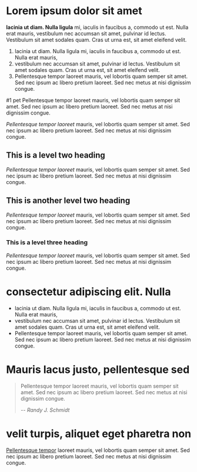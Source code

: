 # Lorem ipsum dolor sit amet

**lacinia ut diam. Nulla ligula** mi, iaculis in faucibus a, commodo ut est. Nulla erat mauris, vestibulum nec accumsan sit amet, pulvinar id lectus. Vestibulum sit amet sodales quam. Cras ut urna est, sit amet eleifend velit.

1. lacinia ut diam. Nulla ligula mi, iaculis in faucibus a, commodo ut est. Nulla erat mauris,
2. vestibulum nec accumsan sit amet, pulvinar id lectus. Vestibulum sit amet sodales quam. Cras ut urna est, sit amet eleifend velit.
3. Pellentesque tempor laoreet mauris, vel lobortis quam semper sit amet. Sed nec ipsum ac libero pretium laoreet. Sed nec metus at nisi dignissim congue.

#1 pet Pellentesque tempor laoreet mauris, vel lobortis quam semper sit amet. Sed nec ipsum ac libero pretium laoreet. Sed nec metus at nisi dignissim congue.

*Pellentesque tempor laoreet* mauris, vel lobortis quam semper sit amet.
Sed nec ipsum ac libero pretium laoreet. Sed nec metus at nisi dignissim congue.

## This is a level two heading

*Pellentesque tempor laoreet* mauris, vel lobortis quam semper sit amet. Sed nec ipsum ac libero pretium laoreet. Sed nec metus at nisi dignissim congue.

## This is another level two heading

*Pellentesque tempor laoreet* mauris, vel lobortis quam semper sit amet. Sed nec ipsum ac libero pretium laoreet. Sed nec metus at nisi dignissim congue.

### This is a level three heading

*Pellentesque tempor laoreet* mauris, vel lobortis quam semper sit amet. Sed nec ipsum ac libero pretium laoreet. Sed nec metus at nisi dignissim congue.

# consectetur adipiscing elit. Nulla

* lacinia ut diam. Nulla ligula mi, iaculis in faucibus a, commodo ut est. Nulla erat mauris,
* vestibulum nec accumsan sit amet, pulvinar id lectus. Vestibulum sit amet sodales quam. Cras ut urna est, sit amet eleifend velit.
* Pellentesque tempor laoreet mauris, vel lobortis quam semper sit amet. Sed nec ipsum ac libero pretium laoreet. Sed nec metus at nisi dignissim congue.

# Mauris lacus justo, pellentesque sed

> Pellentesque tempor laoreet mauris, vel lobortis quam semper sit amet. Sed nec ipsum ac libero pretium laoreet. Sed nec metus at nisi dignissim congue.
>
> -- <cite>Randy J. Schmidt</cite>

# velit turpis, aliquet eget pharetra non

[Pellentesque tempor](http://google.com/) laoreet mauris, vel lobortis quam semper sit amet. Sed nec ipsum ac libero pretium laoreet. Sed nec metus at nisi dignissim congue.
